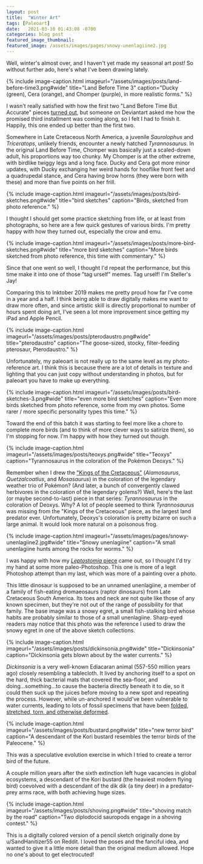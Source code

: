 ```yaml
---
layout: post
title:  "Winter Art"
tags: [Paleoart]
date:   2021-03-10 01:43:08 -0700
categories: blog post
featured_image_thumbnail:
featured_image: /assets/images/pages/snowy-unenlagiine2.jpg
---
```


Well, winter's almost over, and I haven't yet made my seasonal art post!  So without further ado, here's what I've been drawing lately.

{% include image-caption.html imageurl="/assets/images/posts/land-before-time3.png#wide" title="Land Before Time 3" caption="Ducky (green), Cera (orange), and Chomper (purple), in more realistic forms." %}

I wasn't really satisfied with how the first two "Land Before Time But Accurate" pieces [turned out](https://obscuredinosaurfacts.com/blog/post/2020/04/18/aprilart.html), but someone on Deviantart asked me how the promised third installment was coming along, so I felt I had to finish it.  Happily, this one ended up better than the first two.

Somewhere in Late Cretaceous North America, a juvenile *Saurolophus* and *Triceratops*, unlikely friends, encounter a newly hatched *Tyrannosaurus*.  In the original Land Before Time, Chomper was basically just a scaled-down adult, his proportions way too chunky.  My Chomper is at the other extreme, with birdlike twiggy legs and a long face.  Ducky and Cera got more minor updates, with Ducky exchanging her weird hands for hooflike front feet and a quadrupedal stance, and Cera having brow horns (they were born with these) and more than five points on her frill.

{% include image-caption.html imageurl="/assets/images/posts/bird-sketches.png#wide" title="bird sketches" caption="Birds, sketched from photo reference." %}

I thought I should get some practice sketching from life, or at least from photographs, so here are a few quick gestures of various birds.  I'm pretty happy with how they turned out, especially the crow and emu.

{% include image-caption.html imageurl="/assets/images/posts/more-bird-sketches.png#wide" title="more bird sketches" caption="More birds sketched from photo reference, this time with commentary." %}

Since that one went so well, I thought I'd repeat the performance, but this time make it into one of those "tag urself" memes.  Tag urself!  I'm Steller's Jay!

Comparing this to Inktober 2019 makes me pretty proud how far I've come in a year and a half.  I think being able to draw digitally makes me want to draw more often, and since artistic skill is directly proportional to number of hours spent doing art, I've seen a lot more improvement since getting my iPad and Apple Pencil.

{% include image-caption.html imageurl="/assets/images/posts/pterodaustro.png#wide" title="pterodaustro" caption="The goose-sized, stocky, filter-feeding pterosaur, Pterodaustro." %}

Unfortunately, my paleoart is not really up to the same level as my photo-reference art.  I think this is because there are a lot of details in texture and lighting that you can just copy without understanding in photos, but for paleoart you have to make up everything.

{% include image-caption.html imageurl="/assets/images/posts/bird-sketches-3.png#wide" title="even more bird sketches" caption="Even more birds sketched from photo reference, some from my own photos.  Some rarer / more specific personality types this time." %}

Toward the end of this batch it was starting to feel more like a chore to complete more birds (and to think of more clever ways to satirize them), so I'm stopping for now.  I'm happy with how they turned out though.

{% include image-caption.html imageurl="/assets/images/posts/teoxys.png#wide" title="Teoxys" caption="Tyrannosaurus in the coloration of the Pokémon Deoxys." %}

Remember when I drew the ["Kings of the Cretaceous"](https://obscuredinosaurfacts.com/blog/post/2020/08/05/summer-art.html) (*Alamosaurus*, *Quetzalcoatlus*, and *Mosasaurus*) in the coloration of the legendary weather trio of Pokémon? (And later, a bunch of convergently clawed herbivores in the coloration of the legendary golems?)  Well, here's the last (or maybe second-to-last) piece in that series: *Tyrannosaurus* in the coloration of Deoxys.  Why?  A lot of people seemed to think *Tyrannosaurus* was missing from the "Kings of the Cretaceous" piece, as the largest land predator ever.  Unfortunately, Deoxys's coloration is pretty bizarre on such a large animal.  It would look more natural on a poisonous frog.

{% include image-caption.html imageurl="/assets/images/pages/snowy-unenlagiine2.jpg#wide" title="Snowy unenlagiine" caption="A small unenlagiine hunts among the rocks for worms." %}

I was happy with how my [*Leptostomia* piece](https://obscuredinosaurfacts.com/blog/post/2020/11/25/fall-art.html) came out, so I thought I'd try my hand at some more paleo-Photoshop.  This one is more of a legit Photoshop attempt than my last, which was more of a painting over a photo.

This little dinosaur is supposed to be an unnamed unenlagiine, a member of a family of fish-eating dromaeosaurs (raptor dinosaurs) from Late Cretaceous South America.  Its toes and neck are not quite like those of any known specimen, but they're not out of the range of possibility for that family.  The base image was a snowy egret, a small fish-stalking bird whose habits are probably similar to those of a small unenlagiine.  Sharp-eyed readers may notice that this photo was the reference I used to draw the snowy egret in one of the above sketch collections.

{% include image-caption.html imageurl="/assets/images/posts/dickinsonia.png#wide" title="Dickinsonia" caption="Dickinsonia gets blown about by the water currents." %}

*Dickinsonia* is a very well-known Ediacaran animal (557-550 million years ago) closely resembling a tablecloth.  It lived by anchoring itself to a spot on the hard, thick bacterial mats that covered the sea-floor, and doing...something...to cause the bacteria directly beneath it to die, so it could then suck up the juices before moving to a new spot and repeating the process.  However, while un-anchored it would've been vulnerable to water currents, leading to lots of fossil specimens that have been [folded, stretched, torn, and otherwise deformed](https://www.researchgate.net/publication/336002157_Stretched_mangled_and_torn_Responses_of_the_Ediacaran_fossil_Dickinsonia_to_variable_forces).

{% include image-caption.html imageurl="/assets/images/posts/bustard.png#wide" title="new terror bird" caption="A descendant of the Kori bustard resembles the terror birds of the Paleocene." %}

This was a speculative evolution exercise in which I tried to create a terror bird of the future.

A couple million years after the sixth extinction left huge vacancies in global ecosystems, a descendant of the Kori bustard (the heaviest modern flying bird) coevolved with a descendant of the dik dik (a tiny deer) in a predator-prey arms race, with both achieving huge sizes.

{% include image-caption.html imageurl="/assets/images/posts/shoving.png#wide" title="shoving match by the road" caption="Two diplodocid sauropods engage in a shoving contest." %}

This is a digitally colored version of a pencil sketch originally done by u/SandHanitizer55 on Reddit.  I loved the poses and the fanciful idea, and wanted to give it a little more detail than the original medium allowed.  Hope no one's about to get electrocuted!